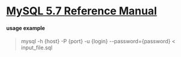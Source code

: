 # [MySQL 5.7 Reference Manual](https://dev.mysql.com/doc/refman/5.7/en/mysql.html)

#### usage example

> mysql -h {host} -P {port} -u {login} --password={password} < input_file.sql
